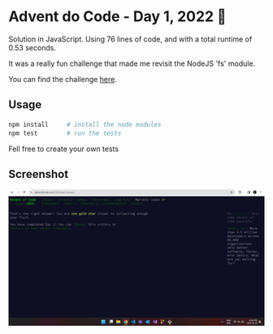 # Advent do Code -  Day 1, 2022 🎄
Solution in JavaScript. Using 76 lines of code, and with a total runtime of 0.53 seconds.

It was a really fun challenge that made me revisit the NodeJS 'fs' module.

You can find the challenge [here](https://adventofcode.com/2022/day/1).

## Usage
```sh
npm install     # install the node modules
npm test        # run the tests
```
Fell free to create your own tests

## Screenshot
![Alt text](image-1.png)
